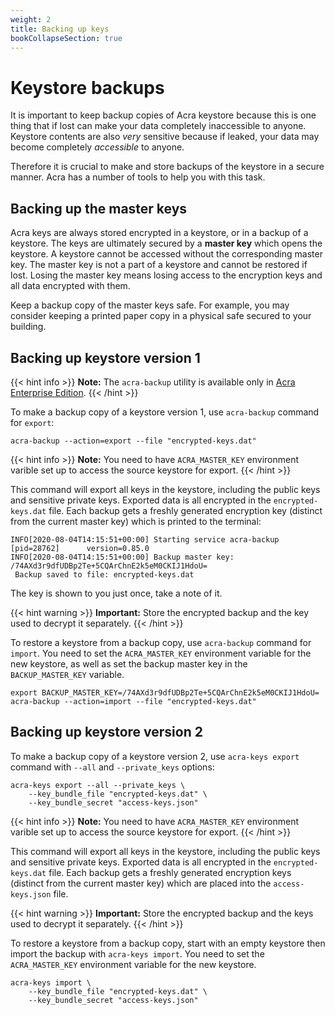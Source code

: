 ```yaml
---
weight: 2
title: Backing up keys
bookCollapseSection: true
---
```


# Keystore backups

It is important to keep backup copies of Acra keystore because
this is one thing that if lost can make your data completely inaccessible to anyone.
Keystore contents are also *very* sensitive because if leaked,
your data may become completely *accessible* to anyone.

Therefore it is crucial to make and store backups of the keystore in a secure manner.
Acra has a number of tools to help you with this task.

## Backing up the master keys

Acra keys are always stored encrypted in a keystore, or in a backup of a keystore.
The keys are ultimately secured by a **master key** which opens the keystore.
A keystore cannot be accessed without the corresponding master key.
The master key is not a part of a keystore and cannot be restored if lost.
Losing the master key means losing access to the encryption keys and all data encrypted with them.

Keep a backup copy of the master keys safe.
For example, you may consider keeping a printed paper copy in a physical safe secured to your building.

## Backing up keystore version 1

{{< hint info >}}
**Note:**
The `acra-backup` utility is available only in [Acra Enterprise Edition](https://www.cossacklabs.com/acra/#pricing).
{{< /hint >}}

To make a backup copy of a keystore version 1,
use `acra-backup` command for `export`:

```shell
acra-backup --action=export --file "encrypted-keys.dat"
```

{{< hint info >}}
**Note:**
You need to have `ACRA_MASTER_KEY` environment varible set up
to access the source keystore for export.
{{< /hint >}}

This command will export all keys in the keystore,
including the public keys and sensitive private keys.
Exported data is all encrypted in the `encrypted-keys.dat` file.
Each backup gets a freshly generated encryption key (distinct from the current master key)
which is printed to the terminal:

```
INFO[2020-08-04T14:15:51+00:00] Starting service acra-backup [pid=28762]      version=0.85.0
INFO[2020-08-04T14:15:51+00:00] Backup master key: /74AXd3r9dfUDBp2Te+5CQArChnE2k5eM0CKIJ1HdoU=
 Backup saved to file: encrypted-keys.dat
```

The key is shown to you just once, take a note of it.

{{< hint warning >}}
**Important:**
Store the encrypted backup and the key used to decrypt it separately.
{{< /hint >}}

To restore a keystore from a backup copy,
use `acra-backup` command for `import`.
You need to set the `ACRA_MASTER_KEY` environment variable for the new keystore,
as well as set the backup master key in the `BACKUP_MASTER_KEY` variable.

```shell
export BACKUP_MASTER_KEY=/74AXd3r9dfUDBp2Te+5CQArChnE2k5eM0CKIJ1HdoU=
acra-backup --action=import --file "encrypted-keys.dat"
```

## Backing up keystore version 2

To make a backup copy of a keystore version 2,
use `acra-keys export` command with `--all` and `--private_keys` options:

```shell
acra-keys export --all --private_keys \
    --key_bundle_file "encrypted-keys.dat" \
    --key_bundle_secret "access-keys.json"
```

{{< hint info >}}
**Note:**
You need to have `ACRA_MASTER_KEY` environment varible set up
to access the source keystore for export.
{{< /hint >}}

This command will export all keys in the keystore,
including the public keys and sensitive private keys.
Exported data is all encrypted in the `encrypted-keys.dat` file.
Each backup gets a freshly generated encryption keys (distinct from the current master key)
which are placed into the `access-keys.json` file.

{{< hint warning >}}
**Important:**
Store the encrypted backup and the keys used to decrypt it separately.
{{< /hint >}}

To restore a keystore from a backup copy, start with an empty keystore
then import the backup with `acra-keys import`.
You need to set the `ACRA_MASTER_KEY` environment variable for the new keystore.

```shell
acra-keys import \
    --key_bundle_file "encrypted-keys.dat" \
    --key_bundle_secret "access-keys.json"
```

<!--
TODO: How do I make an empty keystore?
It does not seem to be possible at the moment. Well, other than
    mkdir .acrakeys
    echo -n "Acra Keystore v2" > .acrakeys/version
If ".acrakeys" is missing, just doing "acra-keys import" fails.
-->
